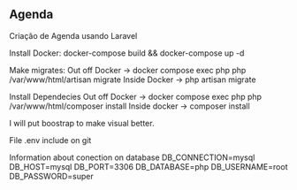 ## Agenda
Criação de Agenda usando Laravel



Install Docker:
docker-compose build && docker-compose up -d

Make migrates:
Out off Docker -> docker compose exec php php /var/www/html/artisan migrate
Inside Docker -> php artisan migrate

Install Dependecies
Out off Docker -> docker compose exec php php /var/www/html/composer install
Inside docker -> composer install

I will put boostrap to make visual better.


File .env include on git

Information about conection on database
DB_CONNECTION=mysql
DB_HOST=mysql
DB_PORT=3306
DB_DATABASE=php
DB_USERNAME=root
DB_PASSWORD=super
